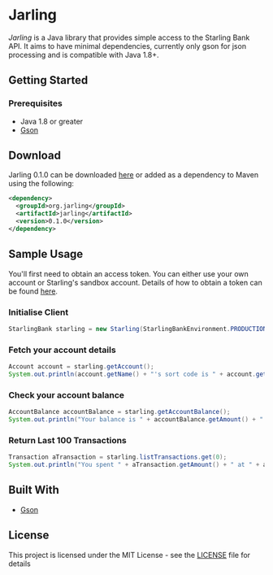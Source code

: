 # Jarling
*Jarling* is a Java library that provides simple access to the Starling Bank API.  It aims to have minimal dependencies, currently only gson for json processing and is compatible with Java 1.8+.

## Getting Started

### Prerequisites
* Java 1.8 or greater
* [Gson](https://github.com/google/gson)

## Download
Jarling 0.1.0 can be downloaded [here](https://oss.sonatype.org/service/local/repositories/releases/content/org/jarling/jarling/0.1.0/jarling-0.1.0.jar) or added as a dependency to Maven using the following:

```xml
<dependency>
  <groupId>org.jarling</groupId>
  <artifactId>jarling</artifactId>
  <version>0.1.0</version>
</dependency>
```

## Sample Usage
You'll first need to obtain an access token.  You can either use your own account or Starling's sandbox account.
Details of how to obtain a token can be found [here](https://developer.starlingbank.com/get-started).

### Initialise Client
```java
StarlingBank starling = new Starling(StarlingBankEnvironment.PRODUCTION, "<my_personal_access_token>");
```

### Fetch your account details
```java
Account account = starling.getAccount();
System.out.println(account.getName() + "'s sort code is " + account.getSortCode() + " and your account number is " + account.getNumber());
```

### Check your account balance
```java
AccountBalance accountBalance = starling.getAccountBalance();
System.out.println("Your balance is " + accountBalance.getAmount() + " " + accountBalance.getCurrency());

```

### Return Last 100 Transactions
```java
Transaction aTransaction = starling.listTransactions.get(0);
System.out.println("You spent " + aTransaction.getAmount() + " at " + aTransaction.getNarrative()); 
```


## Built With
* [Gson](https://github.com/google/gson)


## License
This project is licensed under the MIT License - see the [LICENSE]() file for details
